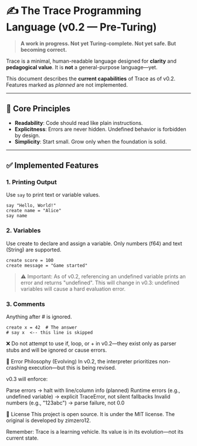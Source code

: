 # ✍️ The Trace Programming Language (v0.2 — Pre-Turing)

> **A work in progress. Not yet Turing-complete. Not yet safe. But becoming correct.**

Trace is a minimal, human-readable language designed for **clarity** and **pedagogical value**. It is **not** a general-purpose language—yet.

This document describes the **current capabilities** of Trace as of v0.2. Features marked as *planned* are not implemented.

---

## 🧱 Core Principles

- **Readability**: Code should read like plain instructions.
- **Explicitness**: Errors are never hidden. Undefined behavior is forbidden by design.
- **Simplicity**: Start small. Grow only when the foundation is solid.

---

## ✅ Implemented Features

### 1. Printing Output

Use `say` to print text or variable values.

```trace
say "Hello, World!"
create name = "Alice"
say name
```

### 2. Variables

Use create to declare and assign a variable. Only numbers (f64) and text (String) are supported.

```trace
create score = 100
create message = "Game started"
```

> ⚠️ Important: As of v0.2, referencing an undefined variable prints an error and returns "undefined".
This will change in v0.3: undefined variables will cause a hard evaluation error.

### 3. Comments

Anything after # is ignored.

```trace
create x = 42  # The answer
# say x  <-- this line is skipped
```

❌ Do not attempt to use if, loop, or + in v0.2—they exist only as parser stubs and will be ignored or cause errors. 

🧪 Error Philosophy (Evolving)
In v0.2, the interpreter prioritizes non-crashing execution—but this is being revised.

v0.3 will enforce:

Parse errors → halt with line/column info (planned)
Runtime errors (e.g., undefined variable) → explicit TraceError, not silent fallbacks
Invalid numbers (e.g., "123abc") → parse failure, not 0.0

📜 License
This project is open source. It is under the MIT license. The original is developed by zimzero12.

Remember: Trace is a learning vehicle. Its value is in its evolution—not its current state. 
